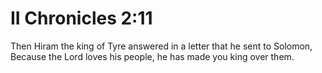 # II Chronicles 2:11

Then Hiram the king of Tyre answered in a letter that he sent to Solomon, Because the Lord loves his people, he has made you king over them.
